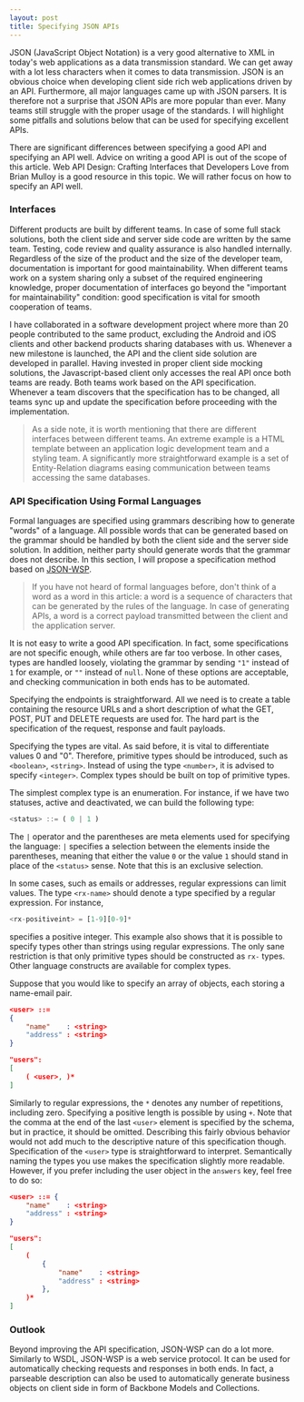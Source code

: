 ```yaml
---
layout: post
title: Specifying JSON APIs
---
```


JSON (JavaScript Object Notation) is a very good alternative to XML in today's web applications as a data transmission standard. We can get away with a lot less characters when it comes to data transmission. JSON is an obvious choice when developing client side rich web applications driven by an API. Furthermore, all major languages came up with JSON parsers. It is therefore not a surprise that JSON APIs are more popular than ever. Many teams still struggle with the proper usage of the standards. I will highlight some pitfalls and solutions below that can be used for specifying excellent APIs.

There are significant differences between specifying a good API and specifying an API well. Advice on writing a good API is out of the scope of this article. Web API Design: Crafting Interfaces that Developers Love from Brian Mulloy is a good resource in this topic. We will rather focus on how to specify an API well.

### Interfaces

Different products are built by different teams. In case of some full stack solutions, both the client side and server side code are written by the same team. Testing, code review and quality assurance is also handled internally. Regardless of the size of the product and the size of the developer team, documentation is important for good maintainability. When different teams work on a system sharing only a subset of the required engineering knowledge, proper documentation of interfaces go beyond the "important for maintainability" condition: good specification is vital for smooth cooperation of teams.

I have collaborated in a software development project where more than 20 people contributed to the same product, excluding the Android and iOS clients and other backend products sharing databases with us. Whenever a new milestone is launched, the API and the client side solution are developed in parallel. Having invested in proper client side mocking solutions, the Javascript-based client only accesses the real API once both teams are ready. Both teams work based on the API specification. Whenever a team discovers that the specification has to be changed, all teams sync up and update the specification before proceeding with the implementation. 

> As a side note, it is worth mentioning that there are different interfaces between different teams. An extreme example is a HTML template between an application logic development team and a styling team. A significantly more straightforward example is a set of Entity-Relation diagrams easing communication between teams accessing the same databases.

### API Specification Using Formal Languages

Formal languages are specified using grammars describing how to generate "words" of a language. All possible words that can be generated based on the grammar should be handled by both the client side and the server side solution. In addition, neither party should generate words that the grammar does not describe. In this section, I will propose a specification method based on <a href="http://en.wikipedia.org/wiki/JSON-WSP" target="_blank">JSON-WSP</a>.

> If you have not heard of formal languages before, don't think of a word as a word in this article: a word is a sequence of characters that can be generated by the rules of the language. In case of generating APIs, a word is a correct payload transmitted between the client and the application server.

It is not easy to write a good API specification. In fact, some specifications are not specific enough, while others are far too verbose. In other cases, types are handled loosely, violating the grammar by sending `"1"` instead of `1` for example, or `""` instead of `null`. None of these options are acceptable, and checking communication in both ends has to be automated.

Specifying the endpoints is straightforward. All we need is to create a table containing the resource URLs and a short description of what the GET, POST, PUT and DELETE requests are used for. The hard part is the specification of the request, response and fault payloads.

Specifying the types are vital. As said before, it is vital to differentiate values 0 and "0". Therefore, primitive types should be introduced, such as `<boolean>`, `<string>`. Instead of using the type `<number>`, it is advised to specify `<integer>`. Complex types should be built on top of primitive types.

The simplest complex type is an enumeration. For instance, if we have two statuses, active and deactivated, we can build the following type:

```javascript
<status> ::= ( 0 | 1 )
```

The `|` operator and the parentheses are meta elements used for specifying the language: `|` specifies a selection between the elements inside the parentheses, meaning that either the value `0` or the value `1` should stand in place of the `<status>` sense. Note that this is an exclusive selection. 

In some cases, such as emails or addresses, regular expressions can limit values. The type `<rx-name>` should denote a type specified by a regular expression. For instance,

```javascript
<rx-positiveint> = [1-9][0-9]*
```

specifies a positive integer. This example also shows that it is possible to specify types other than strings using regular expressions. The only sane restriction is that only primitive types should be constructed as `rx-` types. Other language constructs are available for complex types.

Suppose that you would like to specify an array of objects, each storing a name-email pair. 

```json
<user> ::= 
{
	"name"    : <string>
	"address" : <string>
}

"users":
[
	( <user>, )*
]
```

Similarly to regular expressions, the `*` denotes any number of repetitions, including zero. Specifying a positive length is possible by using `+`. Note that the comma at the end of the last `<user>` element is specified by the schema, but in practice, it should be omitted. Describing this fairly obvious behavior would not add much to the descriptive nature of this specification though. Specification of the `<user>` type is straightforward to interpret. Semantically naming the types you use makes the specification slightly more readable. However, if you prefer including the user object in the `answers` key, feel free to do so:

```json
<user> ::= {
	"name"    : <string>
	"address" : <string>
}

"users":
[
	(
		{
		    "name"    : <string>
		    "address" : <string>
	    }, 
	)*
]
```

### Outlook

Beyond improving the API specification, JSON-WSP can do a lot more. Similarly to WSDL, JSON-WSP is a web service protocol. It can be used for automatically checking requests and responses in both ends. In fact, a parseable description can also be used to automatically generate business objects on client side in form of Backbone Models and Collections. 
